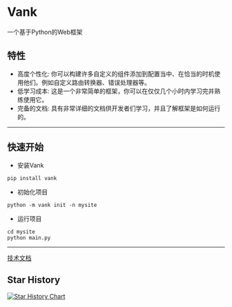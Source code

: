 # Vank

一个基于Python的Web框架

## 特性

- 高度个性化: 你可以构建许多自定义的组件添加到配置当中、在恰当的时机使用他们。例如自定义路由转换器、错误处理器等。
- 低学习成本: 这是一个非常简单的框架，你可以在仅仅几个小时内学习完并熟练使用它。
- 完备的文档: 具有非常详细的文档供开发者们学习，并且了解框架是如何运行的。

***

## 快速开始

- 安装Vank

```shell
pip install vank
```

- 初始化项目

```shell
python -m vank init -n mysite
```

- 运行项目

```shell
cd mysite
python main.py
```

***
[技术文档](http://docs.bestvank.cn/)
## Star History

<a href="https://star-history.com/#vanker-x/Vank&Timeline">
  <picture>
    <source media="(prefers-color-scheme: dark)" srcset="https://api.star-history.com/svg?repos=vanker-x/Vank&type=Timeline&theme=dark" />
    <source media="(prefers-color-scheme: light)" srcset="https://api.star-history.com/svg?repos=vanker-x/Vank&type=Timeline" />
    <img alt="Star History Chart" src="https://api.star-history.com/svg?repos=vanker-x/Vank&type=Timeline" />
  </picture>
</a>
